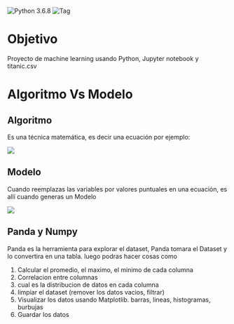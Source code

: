 
![Python 3.6.8](https://img.shields.io/badge/python-3.6.8-blue.svg)
![Tag](https://img.shields.io/badge/Machine-Learning-blueviolet.svg)

# Objetivo
Proyecto de machine learning usando Python, Jupyter notebook y titanic.csv

# Algoritmo Vs Modelo

## Algoritmo

Es una técnica matemática, es decir una ecuación
por ejemplo:

<img src="https://render.githubusercontent.com/render/math?math=y = mx + b">


## Modelo

Cuando reemplazas las variables por valores puntuales en una ecuación, es allí cuando generas un Modelo

<img src="https://render.githubusercontent.com/render/math?math=y = 0.45x + 19">

## Panda y Numpy

Panda es la herramienta para explorar el dataset, Panda tomara el Dataset y lo convertira en una tabla.
luego podras hacer cosas como
1. Calcular el promedio, el maximo, el minimo de cada columna
2. Correlacion entre columnas
3. cual es la distribucion de datos en cada columna
4. limpiar el dataset (remover los datos vacios, filtrar)
5. Visualizar los datos usando Matplotlib. barras, lineas, histogramas, burbujas
6. Guardar los datos


